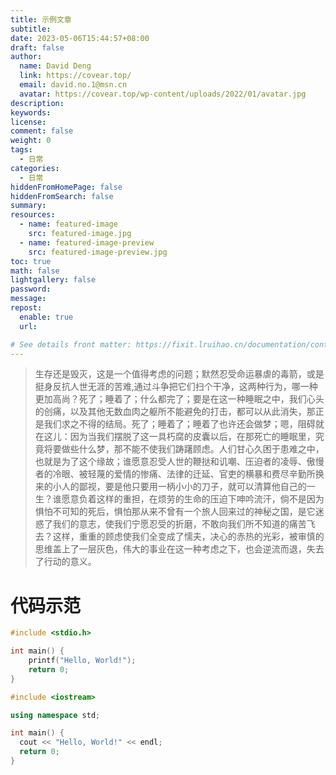 ```yaml
---
title: 示例文章
subtitle: 
date: 2023-05-06T15:44:57+08:00
draft: false
author:
  name: David Deng
  link: https://covear.top/
  email: david.no.1@msn.cn
  avatar: https://covear.top/wp-content/uploads/2022/01/avatar.jpg
description:
keywords:
license:
comment: false
weight: 0
tags:
  - 日常
categories:
  - 日常
hiddenFromHomePage: false
hiddenFromSearch: false
summary:
resources:
  - name: featured-image
    src: featured-image.jpg
  - name: featured-image-preview
    src: featured-image-preview.jpg
toc: true
math: false
lightgallery: false
password:
message:
repost:
  enable: true
  url:

# See details front matter: https://fixit.lruihao.cn/documentation/content-management/introduction/#front-matter
---
```


<!--more-->

> 生存还是毁灭，这是一个值得考虑的问题；默然忍受命运暴虐的毒箭，或是挺身反抗人世无涯的苦难,通过斗争把它们扫个干净，这两种行为，哪一种更加高尚？死了；睡着了；什么都完了；要是在这一种睡眠之中，我们心头的创痛，以及其他无数血肉之躯所不能避免的打击，都可以从此消失，那正是我们求之不得的结局。死了；睡着了；睡着了也许还会做梦；嗯，阻碍就在这儿：因为当我们摆脱了这一具朽腐的皮囊以后，在那死亡的睡眠里，究竟将要做些什么梦，那不能不使我们踌躇顾虑。人们甘心久困于患难之中，也就是为了这个缘故；谁愿意忍受人世的鞭挞和讥嘲、压迫者的凌辱、傲慢者的冷眼、被轻蔑的爱情的惨痛、法律的迁延、官吏的横暴和费尽辛勤所换来的小人的鄙视，要是他只要用一柄小小的刀子，就可以清算他自己的一生？谁愿意负着这样的重担，在烦劳的生命的压迫下呻吟流汗，倘不是因为惧怕不可知的死后，惧怕那从来不曾有一个旅人回来过的神秘之国，是它迷惑了我们的意志，使我们宁愿忍受的折磨，不敢向我们所不知道的痛苦飞去？这样，重重的顾虑使我们全变成了懦夫，决心的赤热的光彩，被审慎的思维盖上了一层灰色，伟大的事业在这一种考虑之下，也会逆流而退，失去了行动的意义。


# 代码示范
```c
#include <stdio.h>

int main() {
    printf("Hello, World!");
    return 0;
}
```

```c++
#include <iostream>

using namespace std;

int main() {
  cout << "Hello, World!" << endl;
  return 0;
}
```